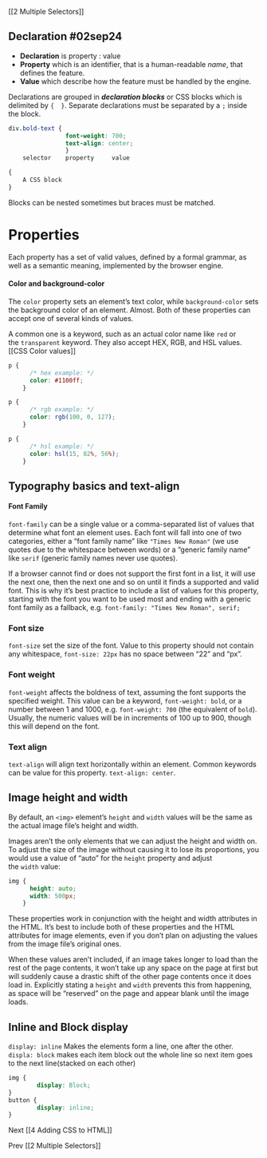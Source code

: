 [[2 Multiple Selectors]]

## Declaration      #02sep24 
 
- **Declaration** is  property : value
- **Property** which is an identifier, that is a human-readable _name_, that defines the feature.
- **Value** which describe how the feature must be handled by the engine. 

Declarations are grouped in ***declaration blocks*** or CSS blocks which is delimited by `{  }`. 
Separate declarations must be separated by a `;` inside the block.
```CSS
div.bold-text {
				font-weight: 700;
				text-align: center;
				}
    selector    property     value

{
	A CSS block
}
```
Blocks can be nested sometimes but braces must be matched.

# Properties
Each property has a set of valid values, defined by a formal grammar, as well as a semantic meaning, implemented by the browser engine.

#### Color and background-color
The `color` property sets an element’s text color, 
while `background-color` sets the background color of an element.
Almost. Both of these properties can accept one of several kinds of values.

A common one is a keyword, such as an actual color name like `red` or the `transparent` keyword. They also accept HEX, RGB, and HSL values.
[[CSS Color values]]

```css
p {
	  /* hex example: */
	  color: #1100ff;
	}

p {
	  /* rgb example: */
	  color: rgb(100, 0, 127);
	}

p {
	  /* hsl example: */
	  color: hsl(15, 82%, 56%);
	}
```


## Typography basics and text-align

#### Font Family
`font-family` can be a single value or a comma-separated list of values that determine what font an element uses. 
Each font will fall into one of two categories, either a “font family name” like `"Times New Roman"` (we use quotes due to the whitespace between words) 
or a “generic family name” like `serif` (generic family names never use quotes).

If a browser cannot find or does not support the first font in a list, it will use the next one, then the next one and so on until it finds a supported and valid font. This is why it’s best practice to include a list of values for this property, starting with the font you want to be used most and ending with a generic font family as a fallback, e.g. `font-family: "Times New Roman", serif;`

### Font size
`font-size` set the size of the font. 
Value to this property should not contain any whitespace,
`font-size: 22px` has no space between “22” and “px”.

### Font weight
`font-weight` affects the boldness of text, assuming the font supports the specified weight. 
This value can be a keyword, `font-weight: bold`, 
or a number between 1 and 1000, e.g. `font-weight: 700` (the equivalent of `bold`). 
Usually, the numeric values will be in increments of 100 up to 900, though this will depend on the font.

### Text align
`text-align` will align text horizontally within an element. 
Common keywords can be value for this property. `text-align: center`.


## Image height and width
By default, an `<img>` element’s `height` and `width` values will be the same as the actual image file’s height and width. 

Images aren’t the only elements that we can adjust the height and width on.
To adjust the size of the image without causing it to lose its proportions, you would use a value of “auto” for the `height` property and adjust the `width` value:

```css
img {
	  height: auto;
	  width: 500px;
	}
```

These properties work in conjunction with the height and width attributes in the HTML. It’s best to include both of these properties and the HTML attributes for image elements, even if you don’t plan on adjusting the values from the image file’s original ones. 

When these values aren’t included, if an image takes longer to load than the rest of the page contents, it won’t take up any space on the page at first but will suddenly cause a drastic shift of the other page contents once it does load in. 
Explicitly stating a `height` and `width` prevents this from happening, as space will be “reserved” on the page and appear blank until the image loads.


## Inline and Block display

`display: inline` Makes the elements form a line, one after the other.
`displa: block`  makes each item block out the whole line so next item goes to the next line(stacked on each other)
```CSS
img {
		display: Block;
}
button {
		display: inline;
}
```





Next    [[4 Adding CSS to HTML]]


Prev   [[2 Multiple Selectors]]                
